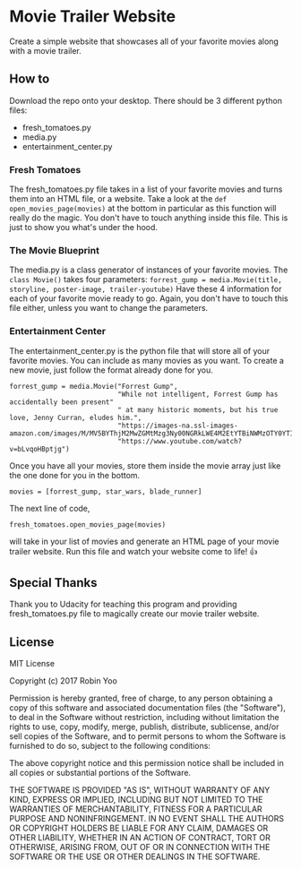 # Movie Trailer Website
Create a simple website that showcases all of your favorite movies along with a movie trailer.

## How to
Download the repo onto your desktop. There should be 3 different python files:
- fresh_tomatoes.py
- media.py
- entertainment_center.py

### Fresh Tomatoes
The fresh_tomatoes.py file takes in a list of your favorite movies and turns them into an HTML file, or a website. Take a look at the `def open_movies_page(movies)` at the bottom in particular as this function will really do the magic. You don't have to touch anything inside this file. This is just to show you what's under the hood.

### The Movie Blueprint
The media.py is a class generator of instances of your favorite movies. The `class Movie()` takes four parameters:
`forrest_gump = media.Movie(title, storyline, poster-image, trailer-youtube)`
Have these 4 information for each of your favorite movie ready to go. Again, you don't have to touch this file either, unless you want to change the parameters.

### Entertainment Center
The entertainment_center.py is the python file that will store all of your favorite movies. You can include as many movies as you want. To create a new movie, just follow the format already done for you.
```
forrest_gump = media.Movie("Forrest Gump",
                           "While not intelligent, Forrest Gump has accidentally been present"
                           " at many historic moments, but his true love, Jenny Curran, eludes him.",
                           "https://images-na.ssl-images-amazon.com/images/M/MV5BYThjM2MwZGMtMzg3Ny00NGRkLWE4M2EtYTBiNWMzOTY0YTI4XkEyXkFqcGdeQXVyNDYyMDk5MTU@._V1_SY1000_CR0,0,757,1000_AL_.jpg",
                           "https://www.youtube.com/watch?v=bLvqoHBptjg")
```
Once you have all your movies, store them inside the movie array just like the one done for you in the bottom.
```
movies = [forrest_gump, star_wars, blade_runner]
```
The next line of code,
```
fresh_tomatoes.open_movies_page(movies)
```
will take in your list of movies and generate an HTML page of your movie trailer website. Run this file and watch your website come to life! :+1:

## Special Thanks
Thank you to Udacity for teaching this program and providing fresh_tomatoes.py file to magically create our movie trailer website.

## License
MIT License

Copyright (c) 2017 Robin Yoo

Permission is hereby granted, free of charge, to any person obtaining a copy
of this software and associated documentation files (the "Software"), to deal
in the Software without restriction, including without limitation the rights
to use, copy, modify, merge, publish, distribute, sublicense, and/or sell
copies of the Software, and to permit persons to whom the Software is
furnished to do so, subject to the following conditions:

The above copyright notice and this permission notice shall be included in all
copies or substantial portions of the Software.

THE SOFTWARE IS PROVIDED "AS IS", WITHOUT WARRANTY OF ANY KIND, EXPRESS OR
IMPLIED, INCLUDING BUT NOT LIMITED TO THE WARRANTIES OF MERCHANTABILITY,
FITNESS FOR A PARTICULAR PURPOSE AND NONINFRINGEMENT. IN NO EVENT SHALL THE
AUTHORS OR COPYRIGHT HOLDERS BE LIABLE FOR ANY CLAIM, DAMAGES OR OTHER
LIABILITY, WHETHER IN AN ACTION OF CONTRACT, TORT OR OTHERWISE, ARISING FROM,
OUT OF OR IN CONNECTION WITH THE SOFTWARE OR THE USE OR OTHER DEALINGS IN THE
SOFTWARE.








